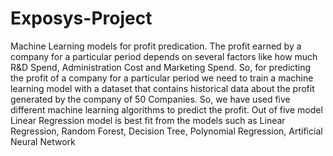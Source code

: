 # Exposys-Project
Machine Learning models for profit predication.
The profit earned by a company for a particular period depends on several factors like how
much R&D Spend, Administration Cost and Marketing Spend. So, for predicting the profit of
a company for a particular period we need to train a machine learning model with a dataset
that contains historical data about the profit generated by the company of 50 Companies.
So, we have used five different machine learning algorithms to predict the profit. Out of five
model Linear Regression model is best fit from the models such as Linear Regression,
Random Forest, Decision Tree, Polynomial Regression, Artificial Neural Network
